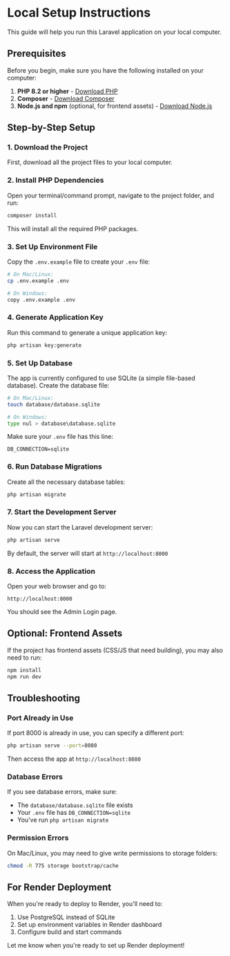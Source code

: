 # Local Setup Instructions

This guide will help you run this Laravel application on your local computer.

## Prerequisites

Before you begin, make sure you have the following installed on your computer:

1. **PHP 8.2 or higher** - [Download PHP](https://www.php.net/downloads.php)
2. **Composer** - [Download Composer](https://getcomposer.org/download/)
3. **Node.js and npm** (optional, for frontend assets) - [Download Node.js](https://nodejs.org/)

## Step-by-Step Setup

### 1. Download the Project

First, download all the project files to your local computer.

### 2. Install PHP Dependencies

Open your terminal/command prompt, navigate to the project folder, and run:

```bash
composer install
```

This will install all the required PHP packages.

### 3. Set Up Environment File

Copy the `.env.example` file to create your `.env` file:

```bash
# On Mac/Linux:
cp .env.example .env

# On Windows:
copy .env.example .env
```

### 4. Generate Application Key

Run this command to generate a unique application key:

```bash
php artisan key:generate
```

### 5. Set Up Database

The app is currently configured to use SQLite (a simple file-based database). Create the database file:

```bash
# On Mac/Linux:
touch database/database.sqlite

# On Windows:
type nul > database\database.sqlite
```

Make sure your `.env` file has this line:
```
DB_CONNECTION=sqlite
```

### 6. Run Database Migrations

Create all the necessary database tables:

```bash
php artisan migrate
```

### 7. Start the Development Server

Now you can start the Laravel development server:

```bash
php artisan serve
```

By default, the server will start at `http://localhost:8000`

### 8. Access the Application

Open your web browser and go to:
```
http://localhost:8000
```

You should see the Admin Login page.

## Optional: Frontend Assets

If the project has frontend assets (CSS/JS that need building), you may also need to run:

```bash
npm install
npm run dev
```

## Troubleshooting

### Port Already in Use

If port 8000 is already in use, you can specify a different port:

```bash
php artisan serve --port=8080
```

Then access the app at `http://localhost:8080`

### Database Errors

If you see database errors, make sure:
- The `database/database.sqlite` file exists
- Your `.env` file has `DB_CONNECTION=sqlite`
- You've run `php artisan migrate`

### Permission Errors

On Mac/Linux, you may need to give write permissions to storage folders:

```bash
chmod -R 775 storage bootstrap/cache
```

## For Render Deployment

When you're ready to deploy to Render, you'll need to:
1. Use PostgreSQL instead of SQLite
2. Set up environment variables in Render dashboard
3. Configure build and start commands

Let me know when you're ready to set up Render deployment!
